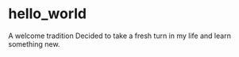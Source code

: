 # hello_world
A welcome tradition
Decided to take a fresh turn in my life and learn something new. 
